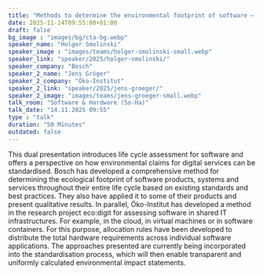 ```yaml
---
title: "Methods to determine the environmental footprint of software – on the way to standardisation 🇬🇧"
date: 2025-11-14T09:55:00+01:00
draft: false
bg_image : "images/bg/cta-bg.webp"
speaker_name: "Holger Smolinski"
speaker_image : "images/teams/holger-smolinski-small.webp"
speaker_link: "speaker/2025/holger-smolinski/"
speaker_company: "Bosch"
speaker_2_name: "Jens Gröger"
speaker_2_company: "Öko-Institut"
speaker_2_link: "speaker/2025/jens-groeger/"
speaker_2_image: "images/teams/jens-groeger-small.webp"
talk_room: "Software & Hardware (So-Ha)"
talk_date: "14.11.2025 09:55"
type : "talk"
duration: "50 Minutes"
outdated: false
---
```


This dual presentation introduces life cycle assessment for software and offers a perspective on how environmental claims for digital services can be standardised. Bosch has developed a comprehensive method for determining the ecological footprint of software products, systems and services throughout their entire life cycle based on existing standards and best practices. They also have applied it to some of their products and present qualitative results. In parallel, Öko-Institut has developed a method in the research project eco:digit for assessing software in shared IT infrastructures. For example, in the cloud, in virtual machines or in software containers. For this purpose, allocation rules have been developed to distribute the total hardware requirements across individual software applications. The approaches presented are currently being incorporated into the standardisation process, which will then enable transparent and uniformly calculated environmental impact statements.
